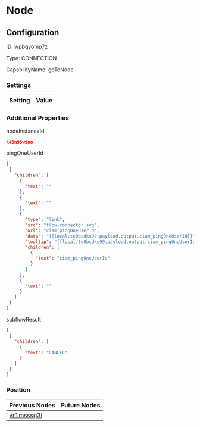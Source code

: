 # Node
## Configuration
ID:  wpbqyomp7z

Type: CONNECTION 

CapabilityName: goToNode

### Settings
| Setting | Value  |
| :------------------------ | ---------------------------------------- |
 




### Additional Properties
nodeInstanceId
 ```json 
k46n95w9eo
```


pingOneUserId
 ```json 
[
  {
    "children": [
      {
        "text": ""
      },
      {
        "text": ""
      },
      {
        "type": "link",
        "src": "flow-connector.svg",
        "url": "ciam_pingOneUserId",
        "data": "{{local.te0bcdks99.payload.output.ciam_pingOneUserId}}",
        "tooltip": "{{local.te0bcdks99.payload.output.ciam_pingOneUserId}}",
        "children": [
          {
            "text": "ciam_pingOneUserId"
          }
        ]
      },
      {
        "text": ""
      }
    ]
  }
]
```


subflowResult
 ```json 
[
  {
    "children": [
      {
        "text": "CANCEL"
      }
    ]
  }
]
```




### Position
| Previous Nodes | Future Nodes |
| :------------- | ------------ |
| [vr1msssq3l](./vr1msssq3l.md) |  |